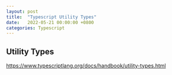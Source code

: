 ```yaml
---
layout: post
title:  "Typescript Utility Types"
date:   2022-05-21 00:00:00 +0800
categories: Typescript
---
```


## Utility Types
https://www.typescriptlang.org/docs/handbook/utility-types.html

